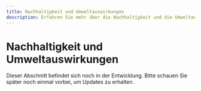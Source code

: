 ```yaml
---
title: Nachhaltigkeit und Umweltauswirkungen
description: Erfahren Sie mehr über die Nachhaltigkeit und die Umweltauswirkungen des Anbaus von Camelina.
---
```

# Nachhaltigkeit und Umweltauswirkungen

Dieser Abschnitt befindet sich noch in der Entwicklung. Bitte schauen Sie später noch einmal vorbei, um Updates zu erhalten.